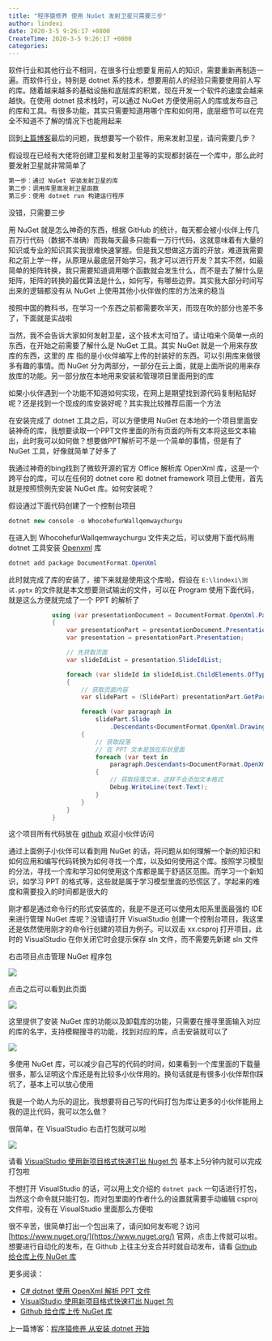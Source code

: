 ```yaml
---
title: "程序猿修养 使用 NuGet 发射卫星只需要三步"
author: lindexi
date: 2020-3-5 9:26:17 +0800
CreateTime: 2020-3-5 9:26:17 +0800
categories: 
---
```


软件行业和其他行业不相同，在很多行业想要复用前人的知识，需要重新再制造一遍。而软件行业，特别是 dotnet 系的技术，想要用前人的经验只需要使用前人写的库。随着越来越多的基础设施和底层库的积累，现在开发一个软件的速度会越来越快。在使用 dotnet 技术栈时，可以通过 NuGet 方便使用前人的库或发布自己的库和工具。有很多功能，其实只需要知道用哪个库和如何用，底层细节可以在完全不知道不了解的情况下也能用起来

<!--more-->


<!-- 发布 -->

回到[上篇博客](https://blog.lindexi.com/post/%E7%A8%8B%E5%BA%8F%E7%8C%BF%E4%BF%AE%E5%85%BB-%E4%BB%8E%E5%AE%89%E8%A3%85-dotnet-%E5%BC%80%E5%A7%8B.html)最后的问题，我想要写一个软件，用来发射卫星，请问需要几步？

<!-- [程序猿修养 从安装 dotnet 开始](https://blog.lindexi.com/post/%E7%A8%8B%E5%BA%8F%E7%8C%BF%E4%BF%AE%E5%85%BB-%E4%BB%8E%E5%AE%89%E8%A3%85-dotnet-%E5%BC%80%E5%A7%8B.html) -->

假设现在已经有大佬将创建卫星和发射卫星等的实现都封装在一个库中，那么此时要发射卫星就非常简单了

```csharp
第一步：通过 NuGet 安装发射卫星的库
第二步：调用库里面发射卫星函数
第三步：使用 dotnet run 构建运行程序
```

没错，只需要三步

用 NuGet 就是怎么神奇的东西，根据 GitHub 的统计，每天都会被小伙伴上传几百万行代码（数据不准确）而我每天最多只能看一万行代码，这就意味着有大量的知识或专业的知识其实我很难快速掌握。但是我又想做这方面的开放，难道我需要和之前上学一样，从原理从最底层开始学习，我才可以进行开发？其实不然，如最简单的矩阵转换，我只需要知道调用哪个函数就会发生什么，而不是去了解什么是矩阵，矩阵的转换的最优算法是什么，如何写，有哪些边界。其实我大部分时间写出来的逻辑都没有从 NuGet 上使用其他小伙伴做的库的方法来的稳当

按照中国的教科书，在学习一个东西之前都需要吹半天，而现在吹的部分也差不多了，下面就是实战啦

当然，我不会告诉大家如何发射卫星，这个技术太可怕了。请让咱来个简单一点的东西，在开始之前需要了解什么是 NuGet 工具。其实 NuGet 就是一个用来存放库的东西，这里的 库 指的是小伙伴编写上传的封装好的东西。可以引用库来做很多有趣的事情。而 NuGet 分为两部分，一部分在云上面，就是上面所说的用来存放库的功能。另一部分放在本地用来安装和管理项目里面用到的库

如果小伙伴遇到一个功能不知道如何实现，在网上是期望找到源代码复制粘贴好呢？还是找到一个现成的库安装好呢？其实我比较推荐后面一个方法

在安装完成了 dotnet 工具之后，可以方便使用 NuGet 在本地的一个项目里面安装神奇的库，我想要读取一个PPT文件里面的所有页面的所有文本将这些文本输出，此时我可以如何做？想要做PPT解析可不是一个简单的事情，但是有了 NuGet 工具，好像就简单了好多了

我通过神奇的bing找到了微软开源的官方 Office 解析库 OpenXml 库，这是一个跨平台的库，可以在任何的 dotnet core 和 dotnet framework 项目上使用，首先就是按照惯例先安装 NuGet 库。如何安装呢？

假设通过下面代码创建了一个控制台项目

```csharp
dotnet new console -o WhocohefurWallqemwaychurgu
```

在进入到 WhocohefurWallqemwaychurgu 文件夹之后，可以使用下面代码用 dotnet 工具安装 [Openxml](https://www.nuget.org/packages/DocumentFormat.OpenXml) 库

```csharp
dotnet add package DocumentFormat.OpenXml
```

此时就完成了库的安装了，接下来就是使用这个库啦，假设在 `E:\lindexi\测试.pptx` 的文件就是本文想要测试输出的文件，可以在 Program 使用下面代码，就是这么方便就完成了一个 PPT 的解析了

```csharp
            using (var presentationDocument = DocumentFormat.OpenXml.Packaging.PresentationDocument.Open(@"E:\lindexi\测试.pptx", false))
            {
                var presentationPart = presentationDocument.PresentationPart;
                var presentation = presentationPart.Presentation;

                // 先获取页面
                var slideIdList = presentation.SlideIdList;

                foreach (var slideId in slideIdList.ChildElements.OfType<SlideId>())
                {
                    // 获取页面内容
                    var slidePart = (SlidePart) presentationPart.GetPartById(slideId.RelationshipId);

                    foreach (var paragraph in
                        slidePart.Slide
                            .Descendants<DocumentFormat.OpenXml.Drawing.Paragraph>())
                    {
                        // 获取段落
                        // 在 PPT 文本是放在形状里面
                        foreach (var text in
                            paragraph.Descendants<DocumentFormat.OpenXml.Drawing.Text>())
                        {
                            // 获取段落文本，这样不会添加文本格式
                            Debug.WriteLine(text.Text);
                        }
                    }
                }
            }
```

这个项目所有代码放在 [github](https://github.com/lindexi/lindexi_gd/tree/3bb1678686dbd12c4b2d911d3d3bd42ec30d8987/WhocohefurWallqemwaychurgu) 欢迎小伙伴访问

通过上面例子小伙伴可以看到用 NuGet 的话，将问题从如何理解一个新的知识和如何应用和编写代码转换为如何寻找一个库，以及如何使用这个库。按照学习模型的分法，寻找一个库和学习如何使用这个库都是属于舒适区范围。而学习一个新知识，如学习 PPT 的格式等，这些就是属于学习模型里面的恐慌区了，学起来的难度和需要投入的时间都是很大的

刚才都是通过命令行的形式安装库的，我是不是还可以使用太阳系里面最强的 IDE 来进行管理 NuGet 库呢？没错请打开 VisualStudio 创建一个控制台项目，我这里还是依然使用刚才的命令行创建的项目为例子。可以双击 xx.csproj 打开项目，此时的 VisualStudio 在你关闭它时会提示保存 sln 文件，而不需要先新建 sln 文件

右击项目点击管理 NuGet 程序包

<!-- ![](image/程序猿修养 使用 NuGet 发射卫星只需要三步/程序猿修养 使用 NuGet 发射卫星只需要三步0.png) -->

![](http://image.acmx.xyz/lindexi%2F2020223136561154.jpg)

点击之后可以看到此页面

<!-- ![](image/程序猿修养 使用 NuGet 发射卫星只需要三步/程序猿修养 使用 NuGet 发射卫星只需要三步1.png) -->

![](http://image.acmx.xyz/lindexi%2F2020223137569055.jpg)

这里提供了安装 NuGet 库的功能以及卸载库的功能，只需要在搜寻里面输入对应的库的名字，支持模糊搜寻的功能，找到对应的库，点击安装就可以了

<!-- ![](image/程序猿修养 使用 NuGet 发射卫星只需要三步/程序猿修养 使用 NuGet 发射卫星只需要三步2.png) -->

![](http://image.acmx.xyz/lindexi%2F2020223139235471.jpg)

多使用 NuGet 库，可以减少自己写的代码的时间，如果看到一个库里面的下载量很多，那么证明这个库还是有比较多小伙伴用的。换句话就是有很多小伙伴帮你踩坑了，基本上可以放心使用

我是一个助人为乐的逗比，我想要将自己写的代码打包为库让更多的小伙伴能用上我的逗比代码，我可以怎么做？

很简单，在 VisualStudio 右击打包就可以啦

![](http://image.acmx.xyz/lindexi%2F20181015112052382)

请看 [VisualStudio 使用新项目格式快速打出 Nuget 包](https://blog.lindexi.com/post/VisualStudio-%E4%BD%BF%E7%94%A8%E6%96%B0%E9%A1%B9%E7%9B%AE%E6%A0%BC%E5%BC%8F%E5%BF%AB%E9%80%9F%E6%89%93%E5%87%BA-Nuget-%E5%8C%85.html) 基本上5分钟内就可以完成打包啦

不想打开 VisualStudio 的话，可以用上文介绍的 `dotnet pack` 一句话进行打包，当然这个命令就只能打包，而对包里面的作者什么的设置就需要手动编辑 csproj 文件啦，没有在 VisualStudio 里面那么方便啦

很不辛苦，很简单打出一个包出来了，请问如何发布呢？访问 [https://www.nuget.org/](https://www.nuget.org/) 官网，点击上传就可以啦。想要进行自动化的发布，在 Github 上往主分支合并时就自动发布，请看 [Github 给仓库上传 NuGet 库](https://blog.lindexi.com/post/Github-%E7%BB%99%E4%BB%93%E5%BA%93%E4%B8%8A%E4%BC%A0-NuGet-%E5%BA%93.html)

更多阅读：

- [C# dotnet 使用 OpenXml 解析 PPT 文件](https://blog.lindexi.com/post/C-dotnet-%E4%BD%BF%E7%94%A8-OpenXml-%E8%A7%A3%E6%9E%90-PPT-%E6%96%87%E4%BB%B6.html)
- [VisualStudio 使用新项目格式快速打出 Nuget 包](https://blog.lindexi.com/post/VisualStudio-%E4%BD%BF%E7%94%A8%E6%96%B0%E9%A1%B9%E7%9B%AE%E6%A0%BC%E5%BC%8F%E5%BF%AB%E9%80%9F%E6%89%93%E5%87%BA-Nuget-%E5%8C%85.html)
- [Github 给仓库上传 NuGet 库](https://blog.lindexi.com/post/Github-%E7%BB%99%E4%BB%93%E5%BA%93%E4%B8%8A%E4%BC%A0-NuGet-%E5%BA%93.html)

上一篇博客：[程序猿修养 从安装 dotnet 开始](https://blog.lindexi.com/post/%E7%A8%8B%E5%BA%8F%E7%8C%BF%E4%BF%AE%E5%85%BB-%E4%BB%8E%E5%AE%89%E8%A3%85-dotnet-%E5%BC%80%E5%A7%8B.html)

